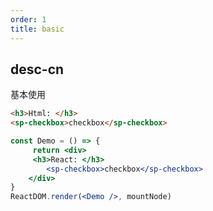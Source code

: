 ```yaml
---
order: 1
title: basic
---
```


## desc-cn 
基本使用

```html
<h3>Html: </h3>
<sp-checkbox>checkbox</sp-checkbox>

```


```jsx
const Demo = () => {
     return <div>
     <h3>React: </h3>
        <sp-checkbox>checkbox</sp-checkbox>
    </div>
}
ReactDOM.render(<Demo />, mountNode)
```